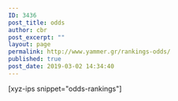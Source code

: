 ```yaml
---
ID: 3436
post_title: odds
author: cbr
post_excerpt: ""
layout: page
permalink: http://www.yammer.gr/rankings-odds/
published: true
post_date: 2019-03-02 14:34:40
---
```

[xyz-ips snippet="odds-rankings"]